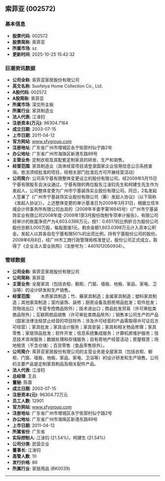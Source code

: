 ## 索菲亚 (002572)

### 基本信息

- **股票代码**: 002572
- **股票简称**: 索菲亚
- **所属市场**: sz
- **更新时间**: 2025-10-25 15:42:32

### 巨潮资讯数据

- **公司全称**: 索菲亚家居股份有限公司
- **英文名称**: Suofeiya Home Collection Co., Ltd.
- **A股代码**: 002572
- **A股简称**: 索菲亚
- **所属市场**: 深交所主板
- **所属行业**: 家具制造业
- **法人代表**: 江淦钧
- **注册资本(万元)**: 96304.7164
- **成立日期**: 2003-07-15
- **上市日期**: 2011-04-12
- **官方网站**: www.sfygroup.com
- **注册地址**: 广东省广州市增城区永宁街郭村仙宁路2号
- **办公地址**: 广东省广州市海珠区新港东路89号
- **主营业务**: 定制衣柜及其配套定制家具的研发、生产和销售。
- **经营范围**: 家具制造业（具体经营项目请登录国家企业信用信息公示系统查询。依法须经批准的项目，经相关部门批准后方可开展经营活动）
- **公司简介**: 公司系宁基有限整体变更设立的股份有限公司。经2009年5月15日宁基有限股东会决议通过，宁基有限的两位股东江淦钧先生和柯建生先生作为发起人，公司整体变更为广州市宁基装饰实业股份有限公司。同日，2名发起人签署了《广州市宁基装饰实业股份有限公司（筹）发起人协议》（以下简称《发起人协议》）。上述整体变更的审计基准日为2009年3月31日，根据立信羊城会计师事务所有限公司出具的（2009年羊查字第16945号）《广州市宁基装饰实业有限公司2008年度-2009年1至3月股份改制专项审计报告》，有限公司经审计的账面净资产为4,603.0398万元，按1：0.6517的比例折合为股份公司股份总额3,000万股，每股面值1元，剩余金额1,603.0398万元计入资本公积金。发起人以其各自在宁基有限50%的出资比例，持有宁基股份公司的股份。2009年6月8日，经广州市工商行政管理局核准登记，股份公司正式成立，取得了《企业法人营业执照》（注册号为：4401012050934）。

### 雪球数据

- **公司全称**: 索菲亚家居股份有限公司
- **公司简称**: 索菲亚
- **主营业务**: 全屋家具（包括衣柜、橱柜、门窗、墙板、地板、家品、家电、卫浴等）的设计研发和生产销售。
- **经营范围**: 　　木质家具制造；竹、藤家具制造；金属家具制造；塑料家具制造；其他家具制造；室内装饰、装修；厨房设备及厨房用品批发；软件批发；货物进出口（专营专控商品除外）；技术进出口；商品批发贸易（许可审批类商品除外）；互联网商品销售（许可审批类商品除外）；销售本公司生产的产品（国家法律法规禁止经营的项目除外；涉及许可经营的产品需取得许可证后方可经营）；家具批发；家具设计服务；家具安装；家具和相关物品修理；家具零售；家居饰品批发；软件开发；信息系统集成服务；计算机房维护服务；信息技术咨询服务；数据处理和存储服务；自有房地产经营活动；房屋租赁；场地租赁（不含仓储）；百货零售（食品零售除外）。
- **公司简介**: 索菲亚家居股份有限公司的主营业务是全屋家具（包括衣柜、橱柜、门窗、墙板、地板、家品、家电、卫浴等）的设计研发和生产销售。公司的主要产品是定制家具制品及相关配件产品。
- **法人代表**: 江淦钧
- **总经理**: 王兵
- **董秘**: 陈蓉
- **成立日期**: 2003-07-15
- **注册资本(元)**: 96304.72万元
- **员工人数**: 12901
- **官方网站**: www.sfygroup.com
- **注册地址**: 广东省广州市增城区永宁街郭村仙宁路2号
- **办公地址**: 广东省广州市海珠区新港东路89号
- **上市日期**: 2011-04-12
- **所属省份**: 广东省
- **实际控制人**: 江淦钧 (21.54%)，柯建生 (21.54%)
- **公司分类**: 民营企业
- **董事长**: 江淦钧
- **高管人数**: 10
- **发行价格**: 86
- **所属行业**: 家居用品 (BK0039)

---